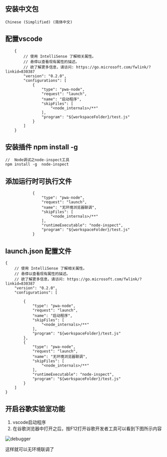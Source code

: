 ## 安装中文包  

    Chinese (Simplified) (简体中文)

## 配置vscode

        {
            // 使用 IntelliSense 了解相关属性。 
            // 悬停以查看现有属性的描述。
            // 欲了解更多信息，请访问: https://go.microsoft.com/fwlink/?linkid=830387
            "version": "0.2.0",
            "configurations": [
                {
                    "type": "pwa-node",
                    "request": "launch",
                    "name": "启动程序",
                    "skipFiles": [
                        "<node_internals>/**"
                    ],
                    "program": "${workspaceFolder}/test.js"
                }
            ]
        }

## 安装插件 npm install -g

    //  Node调试之node-inspect工具
    npm install -g  node-inspect

##  添加运行时可执行文件
                {
                    "type": "pwa-node",
                    "request": "launch",
                    "name": "无环境浏览器联调",
                    "skipFiles": [
                        "<node_internals>/**"
                    ],
                    "runtimeExecutable": "node-inspect",
                    "program": "${workspaceFolder}/test.js"
                }

## launch.json 配置文件

    {
        // 使用 IntelliSense 了解相关属性。 
        // 悬停以查看现有属性的描述。
        // 欲了解更多信息，请访问: https://go.microsoft.com/fwlink/?linkid=830387
        "version": "0.2.0",
        "configurations": [
            
            {
                "type": "pwa-node",
                "request": "launch",
                "name": "启动程序",
                "skipFiles": [
                    "<node_internals>/**"
                ],
                "program": "${workspaceFolder}/test.js"
            },
            {
                "type": "pwa-node",
                "request": "launch",
                "name": "无环境浏览器联调",
                "skipFiles": [
                    "<node_internals>/**"
                ],
                "runtimeExecutable": "node-inspect",
                "program": "${workspaceFolder}/test.js"
            }
        ]
    }

## 开启谷歌实验室功能

1. vscode启动程序
2. 在谷歌浏览器中打开之后，按F12打开谷歌开发者工具可以看到下图所示内容

![debugger](../../img/58.png)

这样就可以无环境联调了
